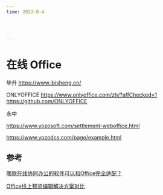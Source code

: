 ```yaml
---
time: 2022-8-4




---
```

# 在线 Office

毕升 https://www.ibisheng.cn/

ONLYOFFICE https://www.onlyoffice.com/zh/?affChecked=1 https://github.com/ONLYOFFICE

永中 

https://www.yozosoft.com/settlement-weboffice.html

https://www.yozodcs.com/page/example.html

## 参考

[哪款在线协同办公的软件可以和Office完全适配？](https://www.zhihu.com/question/274146208)

[Office线上预览编辑解决方案对比](https://cloud.tencent.com/developer/article/1420677)